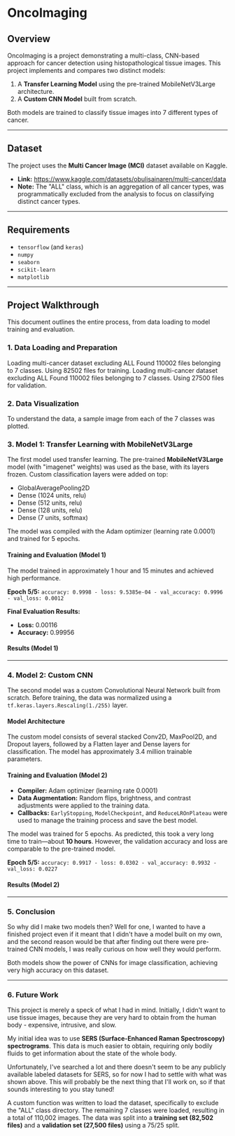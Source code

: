 # OncoImaging

## Overview

OncoImaging is a project demonstrating a multi-class, CNN-based approach for cancer detection using histopathological tissue images. This project implements and compares two distinct models:

1.  A **Transfer Learning Model** using the pre-trained MobileNetV3Large architecture.
2.  A **Custom CNN Model** built from scratch.

Both models are trained to classify tissue images into 7 different types of cancer.

---

## Dataset

The project uses the **Multi Cancer Image (MCI)** dataset available on Kaggle.

* **Link:** https://www.kaggle.com/datasets/obulisainaren/multi-cancer/data
* **Note:** The "ALL" class, which is an aggregation of all cancer types, was programmatically excluded from the analysis to focus on classifying distinct cancer types.

---

## Requirements

* `tensorflow` (and `keras`)
* `numpy`
* `seaborn`
* `scikit-learn`
* `matplotlib`

---

## Project Walkthrough

This document outlines the entire process, from data loading to model training and evaluation.

### 1. Data Loading and Preparation
Loading multi-cancer dataset excluding ALL Found 110002 files belonging to 7 classes. Using 82502 files for training. Loading multi-cancer dataset excluding ALL Found 110002 files belonging to 7 classes. Using 27500 files for validation.
### 2. Data Visualization

To understand the data, a sample image from each of the 7 classes was plotted.



### 3. Model 1: Transfer Learning with MobileNetV3Large

The first model used transfer learning. The pre-trained **MobileNetV3Large** model (with "imagenet" weights) was used as the base, with its layers frozen. Custom classification layers were added on top:

* GlobalAveragePooling2D
* Dense (1024 units, relu)
* Dense (512 units, relu)
* Dense (128 units, relu)
* Dense (7 units, softmax)

The model was compiled with the Adam optimizer (learning rate 0.0001) and trained for 5 epochs.

#### Training and Evaluation (Model 1)

The model trained in approximately 1 hour and 15 minutes and achieved high performance.

**Epoch 5/5:** `accuracy: 0.9998 - loss: 9.5385e-04 - val_accuracy: 0.9996 - val_loss: 0.0012`

**Final Evaluation Results:**
* **Loss:** 0.00116
* **Accuracy:** 0.99956

#### Results (Model 1)




---

### 4. Model 2: Custom CNN

The second model was a custom Convolutional Neural Network built from scratch. Before training, the data was normalized using a `tf.keras.layers.Rescaling(1./255)` layer.

#### Model Architecture

The custom model consists of several stacked Conv2D, MaxPool2D, and Dropout layers, followed by a Flatten layer and Dense layers for classification. The model has approximately 3.4 million trainable parameters.
#### Training and Evaluation (Model 2)

* **Compiler:** Adam optimizer (learning rate 0.0001)
* **Data Augmentation:** Random flips, brightness, and contrast adjustments were applied to the training data.
* **Callbacks:** `EarlyStopping`, `ModelCheckpoint`, and `ReduceLROnPlateau` were used to manage the training process and save the best model.

The model was trained for 5 epochs. As predicted, this took a very long time to train—about **10 hours**. However, the validation accuracy and loss are comparable to the pre-trained model.

**Epoch 5/5:** `accuracy: 0.9917 - loss: 0.0302 - val_accuracy: 0.9932 - val_loss: 0.0227`

#### Results (Model 2)




---

### 5. Conclusion

So why did I make two models then? Well for one, I wanted to have a
finished project even if it meant that I didn't have a model built on my
own, and the second reason would be that after finding out there were
pre-trained CNN models, I was really curious on how well they would
perform.

Both models show the power of CNNs for image classification, achieving very high accuracy on this dataset.

---

### 6. Future Work

This project is merely a speck of what I had in mind. Initially, I didn't want
to use tissue images, because they are very hard to obtain from the
human body - expensive, intrusive, and slow.

My initial idea was to use **SERS (Surface-Enhanced Raman Spectroscopy) spectrograms**.
This data is much easier to obtain, requiring only bodily fluids to get
information about the state of the whole body.



Unfortunately, I've searched a lot and there doesn't seem to be any
publicly available labeled datasets for SERS, so for now I had to settle
with what was shown above. This will probably be the next thing that I'll work on, so if
that sounds interesting to you stay tuned!

A custom function was written to load the dataset, specifically to exclude the "ALL" class directory. The remaining 7 classes were loaded, resulting in a total of 110,002 images. The data was split into a **training set (82,502 files)** and a **validation set (27,500 files)** using a 75/25 split.
